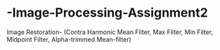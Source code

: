 # -Image-Processing-Assignment2
Image Restoration- (Contra Harmonic Mean Filter, Max Filter, Min Filter, Midpoint Filter, Alpha-trimmed Mean-filter)
